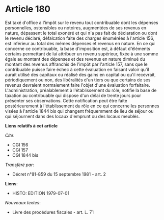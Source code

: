 # Article 180

Est taxé d'office à l'impôt sur le revenu tout contribuable dont les dépenses personnelles, ostensibles ou notoires,
augmentées de ses revenus en nature, dépassent le total exonéré et qui n'a pas fait de déclaration ou dont le revenu déclaré,
défalcation faite des charges énumérées à l'article 156, est inférieur au total des mêmes dépenses et revenus en nature. En
ce qui concerne ce contribuable, la base d'imposition est, à défaut d'éléments certains permettant de lui attribuer un revenu
supérieur, fixée à une somme égale au montant des dépenses et des revenus en nature diminué du montant des revenus affranchis
de l'impôt par l'article 157, sans que le contribuable puisse faire échec à cette évaluation en faisant valoir qu'il aurait
utilisé des capitaux ou réalisé des gains en capital ou qu'il recevrait, périodiquement ou non, des libéralités d'un tiers ou
que certains de ses revenus devraient normalement faire l'objet d'une évaluation forfaitaire. L'administration, préalablement
à l'établissement du rôle, notifie la base de taxation au contribuable qui dispose d'un délai de trente jours pour présenter
ses observations. Cette notification peut être faite postérieurement à l'établissement du rôle en ce qui concerne les
personnes visées à l'article 1844 bis qui changent fréquemment de lieu de séjour ou qui séjournent dans des locaux d'emprunt
ou des locaux meublés.

**Liens relatifs à cet article**

_Cite_:

  - CGI 156
  - CGI 157
  - CGI 1844 bis

_Transféré par_:

  - Décret n°81-859 du 15 septembre 1981 - art. 2

**Liens**:

  - HISTO: EDITION 1979-07-01

_Nouveaux textes_:

  - Livre des procédures fiscales - art. L. 71
